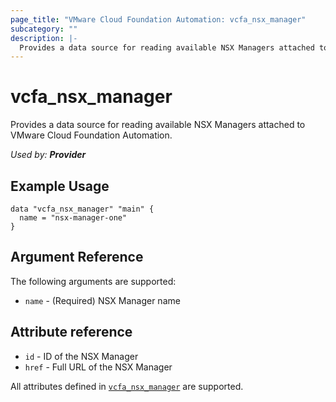 ```yaml
---
page_title: "VMware Cloud Foundation Automation: vcfa_nsx_manager"
subcategory: ""
description: |-
  Provides a data source for reading available NSX Managers attached to VMware Cloud Foundation Automation.
---
```


# vcfa_nsx_manager

Provides a data source for reading available NSX Managers attached to VMware Cloud Foundation Automation.

_Used by: **Provider**_

## Example Usage 

```hcl
data "vcfa_nsx_manager" "main" {
  name = "nsx-manager-one"
}
```

## Argument Reference

The following arguments are supported:

- `name` - (Required) NSX Manager name

## Attribute reference

- `id` - ID of the NSX Manager
- `href` - Full URL of the NSX Manager

All attributes defined in
[`vcfa_nsx_manager`](/providers/vmware/vcfa/latest/docs/resources/nsx_manager#attribute-reference)
are supported.
